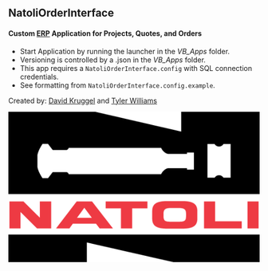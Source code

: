 ## NatoliOrderInterface 
#### Custom [ERP](https://en.wikipedia.org/wiki/Enterprise_resource_planning "Enterprise Resource Planning") Application for Projects, Quotes, and Orders ####
* Start Application by running the launcher in the *VB_Apps* folder.
* Versioning is controlled by a .json in the *VB_Apps* folder.
* This app requires a `NatoliOrderInterface.config` with SQL connection credentials.
* See formatting from `NatoliOrderInterface.config.example`.

Created by: [David Kruggel](https://github.com/dkruggel) and [Tyler Williams](https://github.com/Tdub147)

![Natoli Logo](NatoliOrderInterface/Natoli_Logo_Color.png)
